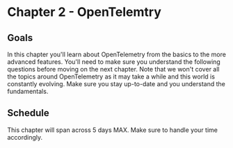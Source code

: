# Chapter 2 - OpenTelemtry

## Goals

In this chapter you'll learn about OpenTelemetry from the basics to the more advanced features.
You'll need to make sure you understand the following questions before moving on the next chapter.
Note that we won't cover all the topics around OpenTelemetry as it may take a while and this world is constantly
evolving. Make sure you stay up-to-date and you understand the fundamentals.

## Schedule

This chapter will span across 5 days MAX.
Make sure to handle your time accordingly.
